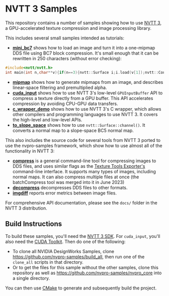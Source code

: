 # NVTT 3 Samples

This repository contains a number of samples showing how to use [NVTT 3](https://developer.nvidia.com/gpu-accelerated-texture-compression), a GPU-accelerated texture compression and image processing library.

This includes several small samples intended as tutorials:

* [**mini_bc7**](mini_bc7) shows how to load an image and turn it into a one-mipmap DDS file using BC7 block compression. It's small enough that it can be rewritten in 250 characters (without error checking):

```c++
#include<nvtt/nvtt.h>
int main(int n,char**v){if(n==3){nvtt::Surface i;i.load(v[1]);nvtt::Context c(1);nvtt::CompressionOptions o;o.setFormat(nvtt::Format_BC7);nvtt::OutputOptions p;p.setFileName(v[2]);c.outputHeader(i,1,o,p);c.compress(i,0,0,o,p);}}
```

* [**mipmap**](mipmap) shows how to generate mipmaps from an image, and describes linear-space filtering and premultiplied alpha.
* [**cuda_input**](cuda_input) shows how to use NVTT 3's low-level `GPUInputBuffer` API to compress a texture directly from a GPU buffer. This API accelerates compression by avoiding CPU-GPU data transfers.
* [**c_wrapper_demo**](c_wrapper_demo) shows how to use NVTT 3's C wrapper, which allows other compilers and programming languages to use NVTT 3. It covers the high-level and low-level APIs.
* [**to_slope_space**](to_slope_space) shows how to use `nvtt::Surface::channel()`. It converts a normal map to a slope-space BC5 normal map.

This also includes the source code for several tools from NVTT 3 ported to use the nvpro-samples framework, which show how to use almost all of the functionality in NVTT 3:

* [**compress**](compress) is a general command-line tool for compressing images to DDS files, and uses similar flags as the [Texture Tools Exporter's](https://developer.nvidia.com/nvidia-texture-tools-exporter) command-line interface. It supports many types of images, including normal maps. It can also compress multiple files at once (the batchCompress tool was merged into it in June 2023)
* [**decompress**](decompress) decompresses DDS files to other formats.
* [**imgdiff**](imgdiff) reports error metrics between image files.

For comprehensive API documentation, please see the `docs/` folder in the NVTT 3 distribution.

## Build Instructions

To build these samples, you'll need the [NVTT 3 SDK](https://developer.nvidia.com/gpu-accelerated-texture-compression). For `cuda_input`, you'll also need the [CUDA Toolkit](https://developer.nvidia.com/cuda-downloads). Then do one of the following:

- To clone all NVIDIA DesignWorks Samples, clone https://github.com/nvpro-samples/build_all, then run one of the `clone_all` scripts in that directory.
- Or to get the files for this sample without the other samples, clone this repository as well as https://github.com/nvpro-samples/nvpro_core into a single directory.

You can then use [CMake](https://cmake.org/) to generate and subsequently build the project.